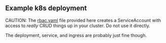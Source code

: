 ## Example k8s deployment

CAUTION: The [rbac.yaml](rbac.yaml) file provided here creates a ServiceAccount with access to *really* CRUD things up in your cluster. Do not use it directly.

The deployment, service, and ingress are probably just fine though.
